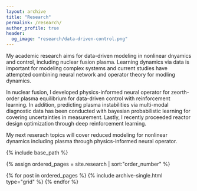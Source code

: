 ```yaml
---
layout: archive
title: "Research"
permalink: /research/
author_profile: true
header:
  og_image: "research/data-driven-control.png"
---
```


My academic research aims for data-driven modeling in nonlinear dnyamics and control, including nuclear fusion plasma. Learning dynamics via data is important for modeling complex systems and current studies have attempted combining neural network and operator theory for modling dynamics. 

In nuclear fusion, I developed physics-informed neural operator for zeorth-order plasma equilibrium for data-driven control with reinforcement learning. In addition, predicting plasma instabilities via multi-modal diagnostic data has been conducted with bayesian probabilistic learning for covering uncertainties in measurement. Lastly, I recently proceeded reactor design optimization through deep reinforcement learning.

My next reserach topics will cover reduced modeling for nonlinear dynamics including plasma through physics-informed neural operator. 

<nbsp>

{% include base_path %}

{% assign ordered_pages = site.research | sort:"order_number" %}

{% for post in ordered_pages %}
  {% include archive-single.html type="grid" %}
{% endfor %}